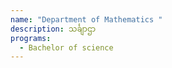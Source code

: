 ```yaml
---
name: "Department of Mathematics "
description: သင်္ချာဌာ
programs:
  - Bachelor of science
---
```

